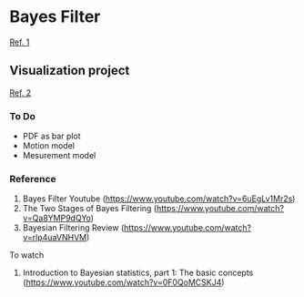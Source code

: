 # Bayes Filter

[Ref. 1](#reference)

## Visualization project

[Ref. 2](#reference)

### To Do

* PDF as bar plot
* Motion model
* Mesurement model

### Reference

1. Bayes Filter Youtube (https://www.youtube.com/watch?v=6uEgLv1Mr2s)
2. The Two Stages of Bayes Filtering (https://www.youtube.com/watch?v=Qa8YMP9dQYo)
3. Bayesian Filtering Review (https://www.youtube.com/watch?v=rlp4uaVNHVM)

To watch

1. Introduction to Bayesian statistics, part 1: The basic concepts (https://www.youtube.com/watch?v=0F0QoMCSKJ4)
